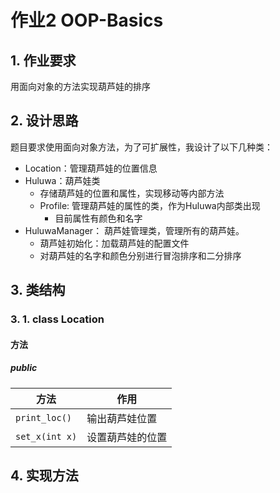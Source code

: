 # 作业2 OOP-Basics

## 1. 作业要求

用面向对象的方法实现葫芦娃的排序

## 2. 设计思路

题目要求使用面向对象方法，为了可扩展性，我设计了以下几种类：

* Location：管理葫芦娃的位置信息
* Huluwa：葫芦娃类
  * 存储葫芦娃的位置和属性，实现移动等内部方法	
  * Profile:  管理葫芦娃的属性的类，作为Huluwa内部类出现
    * 目前属性有颜色和名字
* HuluwaManager： 葫芦娃管理类，管理所有的葫芦娃。
  * 葫芦娃初始化：加载葫芦娃的配置文件
  * 对葫芦娃的名字和颜色分别进行冒泡排序和二分排序

## 3. 类结构

### 3. 1. class Location

#### 方法

##### public

| 方法           | 作用             |
| -------------- | ---------------- |
| `print_loc()`  | 输出葫芦娃位置   |
| `set_x(int x)` | 设置葫芦娃的位置 |

## 4. 实现方法

